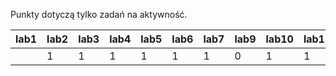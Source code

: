 Punkty dotyczą tylko zadań na aktywność.

| lab1 | lab2 | lab3 | lab4 | lab5 | lab6 | lab7 | lab9 | lab10 | lab11 | lab12 |
|------|------|------|------|------|------|------|------|-------|-------|-------|
|      |    1 |    1 |    1 |    1 |    1 |    1 |    0 |     1 |     1 |     1 |
